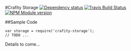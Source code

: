 #Crafity Storage [![Dependency status](https://david-dm.org/crafity/crafity-storage.png)](https://david-dm.org/crafity/crafity-storage) [![Travis Build Status](https://travis-ci.org/Crafity/crafity-storage.png?branch=master)](https://travis-ci.org/Crafity/crafity-storage) [![NPM Module version](https://badge.fury.io/js/crafity-storage.png)](http://badge.fury.io/js/crafity-storage)

##Sample Code

	var storage = require('crafity-storage');
	// TODO ...
	
Details to come...
